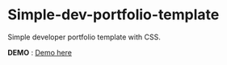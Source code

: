 # Simple-dev-portfolio-template
Simple developer portfolio template with CSS.

**DEMO** : [Demo here](https://buddhalimbu.github.io/simple-dev-portfolio-template/)



